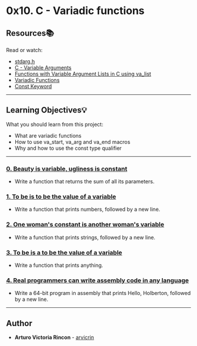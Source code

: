 # 0x10. C - Variadic functions

## Resources:books:
Read or watch:
* [stdarg.h](https://intranet.hbtn.io/rltoken/KNHC7kjcnZZCKDCHdXis4w)
* [C - Variable Arguments](https://intranet.hbtn.io/rltoken/zwbmuG8xpQ-ezg9_U8a6mg)
* [Functions with Variable Argument Lists in C using va_list](https://intranet.hbtn.io/rltoken/8XLFeeXtYxqNYDpStBJbDw)
* [Variadic Functions](https://intranet.hbtn.io/rltoken/VOS7s9X1ysxlU2X3xtCmFw)
* [Const Keyword](https://intranet.hbtn.io/rltoken/vxuoclIH_Hap9c7sciDnFQ)

---
## Learning Objectives:bulb:
What you should learn from this project:

* What are variadic functions
* How to use va_start, va_arg and va_end macros
* Why and how to use the const type qualifier

---

### [0. Beauty is variable, ugliness is constant](./0-sum_them_all.c)
* Write a function that returns the sum of all its parameters.


### [1. To be is to be the value of a variable](./1-print_numbers.c)
* Write a function that prints numbers, followed by a new line.


### [2. One woman's constant is another woman's variable](./2-print_strings.c)
* Write a function that prints strings, followed by a new line.


### [3. To be is a to be the value of a variable](./3-print_all.c)
* Write a function that prints anything.


### [4. Real programmers can write assembly code in any language](./100-hello_holberton.asm)
* Write a 64-bit program in assembly that prints Hello, Holberton, followed by a new line.

---

## Author
* **Arturo Victoria Rincon** - [arvicrin](https://github.com/arvicrin)